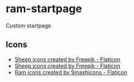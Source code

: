 # ram-startpage
Custom startpage

## Icons

- <a href="https://www.flaticon.com/free-icons/sheep" title="sheep icons">Sheep icons created by Freepik - Flaticon</a>
- <a href="https://www.flaticon.com/free-icons/sheep" title="sheep icons">Sheep icons created by Freepik - Flaticon</a>
- <a href="https://www.flaticon.com/free-icons/ram" title="ram icons">Ram icons created by Smashicons - Flaticon</a>
